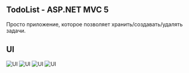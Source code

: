 ## TodoList - ASP.NET MVC 5

Просто приложение, которое позволяет хранить/создавать/удалять задачи.

## UI

![UI](https://github.com/letsdrum/todolist-asp.net/tree/master/test/Content/assets/1.png?raw=true)
![UI](https://github.com/letsdrum/todolist-asp.net/tree/master/test/Content/assets/2.png?raw=true)
![UI](https://github.com/letsdrum/todolist-asp.net/tree/master/test/Content/assets/3.png?raw=true)
![UI](https://github.com/letsdrum/todolist-asp.net/tree/master/test/Content/assets/4.png?raw=true "UI")